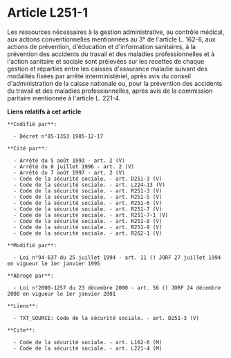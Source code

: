 # Article L251-1

Les ressources nécessaires à la gestion administrative, au contrôle médical, aux actions conventionnelles mentionnées au 3°
de l'article L. 162-6, aux actions de prévention, d'éducation et d'information sanitaires, à la prévention des accidents du
travail et des maladies professionnelles et à l'action sanitaire et sociale sont prélevées sur les recettes de chaque gestion
et réparties entre les caisses d'assurance maladie suivant des modalités fixées par arrêté interministériel, après avis du
conseil d'administration de la caisse nationale ou, pour la prévention des accidents du travail et des maladies
professionnelles, après avis de la commission paritaire mentionnée à l'article L. 221-4.

**Liens relatifs à cet article**

	**Codifié par**:

	  - Décret n°85-1353 1985-12-17

	**Cité par**:

	  - Arrêté du 5 août 1993 - art. 2 (V)
	  - Arrêté du 8 juillet 1996 - art. 2 (V)
	  - Arrêté du 7 août 1997 - art. 2 (V)
	  - Code de la sécurité sociale. - art. D251-3 (V)
	  - Code de la sécurité sociale. - art. L224-13 (V)
	  - Code de la sécurité sociale. - art. R251-3 (V)
	  - Code de la sécurité sociale. - art. R251-5 (V)
	  - Code de la sécurité sociale. - art. R251-6 (V)
	  - Code de la sécurité sociale. - art. R251-7 (V)
	  - Code de la sécurité sociale. - art. R251-7-1 (V)
	  - Code de la sécurité sociale. - art. R251-8 (V)
	  - Code de la sécurité sociale. - art. R251-9 (V)
	  - Code de la sécurité sociale. - art. R262-1 (V)

	**Modifié par**:

	  - Loi n°94-637 du 25 juillet 1994 - art. 11 () JORF 27 juillet 1994 en vigueur le 1er janvier 1995

	**Abrogé par**:

	  - Loi n°2000-1257 du 23 décembre 2000 - art. 56 () JORF 24 décembre 2000 en vigueur le 1er janvier 2001

	**Liens**:

	  - TXT_SOURCE: Code de la sécurité sociale. - art. D251-3 (V)

	**Cite**:

	  - Code de la sécurité sociale. - art. L162-6 (M)
	  - Code de la sécurité sociale. - art. L221-4 (M)

